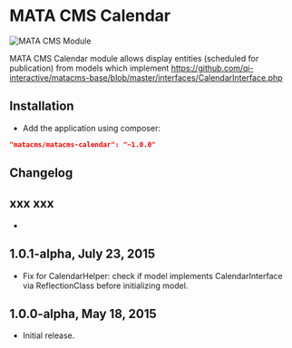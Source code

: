 MATA CMS Calendar
==========================================

![MATA CMS Module](https://s3-eu-west-1.amazonaws.com/qi-interactive/assets/mata-cms/gear-mata-logo%402x.png)


MATA CMS Calendar module allows display entities (scheduled for publication) from models which implement https://github.com/qi-interactive/matacms-base/blob/master/interfaces/CalendarInterface.php


Installation
------------

- Add the application using composer:

```json
"matacms/matacms-calendar": "~1.0.0"
```

Changelog
---------

## xxx  xxx
- 

## 1.0.1-alpha, July 23, 2015

- Fix for CalendarHelper: check if model implements CalendarInterface via ReflectionClass before initializing model.

## 1.0.0-alpha, May 18, 2015

- Initial release.
